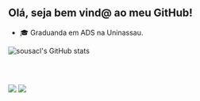 ##  Olá, seja bem vind@ ao meu GitHub!

- 🎓 Graduanda em ADS na Uninassau.

![sousacl's GitHub stats](https://github-readme-stats.vercel.app/api?username=sousacl&theme=default&show_icons=true)
	
<div style="display: inline_block"><br>
  

  
  ##
 
<div> 

<a href="https://www.linkedin.com/in/claudia-sousa0/" target="_blank"><img src="https://img.shields.io/badge/-LinkedIn-%230077B5?style=for-the-badge&logo=linkedin&logoColor=white" target="_blank"></a> 
<a href = "cl_sousa0@outlook.com"><img src="https://img.shields.io/badge/Microsoft_Outlook-0078D4?style=for-the-badge&logo=microsoft-outlook&logoColor=white"></a>
	
<div>
